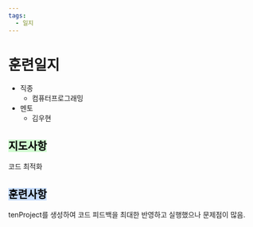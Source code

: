 ```yaml
---
tags:
  - 일지
---
```

# 훈련일지

- 직종
	- 컴퓨터프로그래밍
- 멘토
	- 김우현
## <mark style="background: #BBFABBA6;">지도사항</mark>

코드 최적화

## <mark style="background: #ADCCFFA6;">훈련사항</mark>

tenProject를 생성하여 코드 피드백을 최대한 반영하고 실행했으나 문제점이 많음.